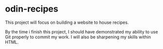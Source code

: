 # odin-recipes
  
  This project will focus on building a website to house recipes. 

  By the time i finish this project, I should have demonstrated my ability to use Git properly to commit my work. I will also be sharpening my skills within HTML. 